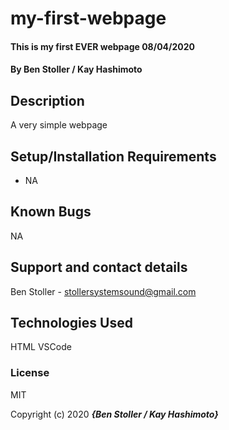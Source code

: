# my-first-webpage

#### This is my first EVER webpage 08/04/2020

#### By **Ben Stoller / Kay Hashimoto**

## Description

A very simple webpage

## Setup/Installation Requirements

* NA


## Known Bugs

NA

## Support and contact details

Ben Stoller - stollersystemsound@gmail.com

## Technologies Used

HTML
VSCode

### License

MIT

Copyright (c) 2020 **_{Ben Stoller / Kay Hashimoto}_**